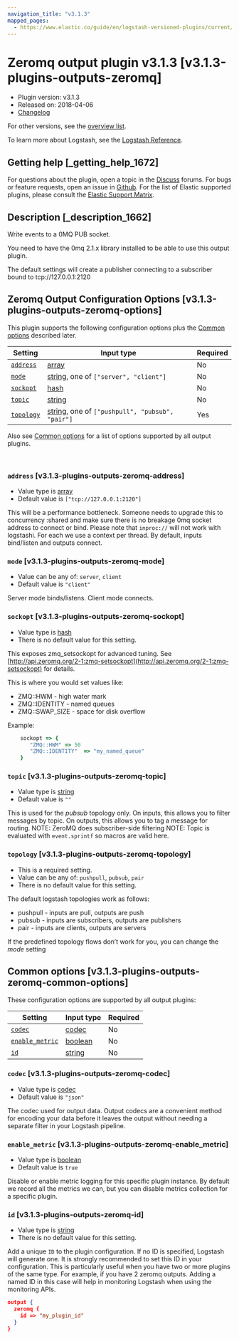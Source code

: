 ```yaml
---
navigation_title: "v3.1.3"
mapped_pages:
  - https://www.elastic.co/guide/en/logstash-versioned-plugins/current/v3.1.3-plugins-outputs-zeromq.html
---
```


# Zeromq output plugin v3.1.3 [v3.1.3-plugins-outputs-zeromq]


* Plugin version: v3.1.3
* Released on: 2018-04-06
* [Changelog](https://github.com/logstash-plugins/logstash-output-zeromq/blob/v3.1.3/CHANGELOG.md)

For other versions, see the [overview list](output-zeromq-index.md).

To learn more about Logstash, see the [Logstash Reference](logstash://reference/index.md).

## Getting help [_getting_help_1672]

For questions about the plugin, open a topic in the [Discuss](http://discuss.elastic.co) forums. For bugs or feature requests, open an issue in [Github](https://github.com/logstash-plugins/logstash-output-zeromq). For the list of Elastic supported plugins, please consult the [Elastic Support Matrix](https://www.elastic.co/support/matrix#matrix_logstash_plugins).


## Description [_description_1662]

Write events to a 0MQ PUB socket.

You need to have the 0mq 2.1.x library installed to be able to use this output plugin.

The default settings will create a publisher connecting to a subscriber bound to tcp://127.0.0.1:2120


## Zeromq Output Configuration Options [v3.1.3-plugins-outputs-zeromq-options]

This plugin supports the following configuration options plus the [Common options](v3-1-3-plugins-outputs-zeromq.md#v3.1.3-plugins-outputs-zeromq-common-options) described later.

| Setting | Input type | Required |
| --- | --- | --- |
| [`address`](v3-1-3-plugins-outputs-zeromq.md#v3.1.3-plugins-outputs-zeromq-address) | [array](logstash://reference/configuration-file-structure.md#array) | No |
| [`mode`](v3-1-3-plugins-outputs-zeromq.md#v3.1.3-plugins-outputs-zeromq-mode) | [string](logstash://reference/configuration-file-structure.md#string), one of `["server", "client"]` | No |
| [`sockopt`](v3-1-3-plugins-outputs-zeromq.md#v3.1.3-plugins-outputs-zeromq-sockopt) | [hash](logstash://reference/configuration-file-structure.md#hash) | No |
| [`topic`](v3-1-3-plugins-outputs-zeromq.md#v3.1.3-plugins-outputs-zeromq-topic) | [string](logstash://reference/configuration-file-structure.md#string) | No |
| [`topology`](v3-1-3-plugins-outputs-zeromq.md#v3.1.3-plugins-outputs-zeromq-topology) | [string](logstash://reference/configuration-file-structure.md#string), one of `["pushpull", "pubsub", "pair"]` | Yes |

Also see [Common options](v3-1-3-plugins-outputs-zeromq.md#v3.1.3-plugins-outputs-zeromq-common-options) for a list of options supported by all output plugins.

 

### `address` [v3.1.3-plugins-outputs-zeromq-address]

* Value type is [array](logstash://reference/configuration-file-structure.md#array)
* Default value is `["tcp://127.0.0.1:2120"]`

This will be a performance bottleneck. Someone needs to upgrade this to concurrency :shared and make sure there is no breakage 0mq socket address to connect or bind. Please note that `inproc://` will not work with logstashi. For each we use a context per thread. By default, inputs bind/listen and outputs connect.


### `mode` [v3.1.3-plugins-outputs-zeromq-mode]

* Value can be any of: `server`, `client`
* Default value is `"client"`

Server mode binds/listens. Client mode connects.


### `sockopt` [v3.1.3-plugins-outputs-zeromq-sockopt]

* Value type is [hash](logstash://reference/configuration-file-structure.md#hash)
* There is no default value for this setting.

This exposes zmq_setsockopt for advanced tuning. See [http://api.zeromq.org/2-1:zmq-setsockopt](http://api.zeromq.org/2-1:zmq-setsockopt) for details.

This is where you would set values like:

* ZMQ::HWM - high water mark
* ZMQ::IDENTITY - named queues
* ZMQ::SWAP_SIZE - space for disk overflow

Example:

```ruby
    sockopt => {
       "ZMQ::HWM" => 50
       "ZMQ::IDENTITY"  => "my_named_queue"
    }
```


### `topic` [v3.1.3-plugins-outputs-zeromq-topic]

* Value type is [string](logstash://reference/configuration-file-structure.md#string)
* Default value is `""`

This is used for the *pubsub* topology only. On inputs, this allows you to filter messages by topic. On outputs, this allows you to tag a message for routing. NOTE: ZeroMQ does subscriber-side filtering NOTE: Topic is evaluated with `event.sprintf` so macros are valid here.


### `topology` [v3.1.3-plugins-outputs-zeromq-topology]

* This is a required setting.
* Value can be any of: `pushpull`, `pubsub`, `pair`
* There is no default value for this setting.

The default logstash topologies work as follows:

* pushpull - inputs are pull, outputs are push
* pubsub - inputs are subscribers, outputs are publishers
* pair - inputs are clients, outputs are servers

If the predefined topology flows don’t work for you, you can change the *mode* setting



## Common options [v3.1.3-plugins-outputs-zeromq-common-options]

These configuration options are supported by all output plugins:

| Setting | Input type | Required |
| --- | --- | --- |
| [`codec`](v3-1-3-plugins-outputs-zeromq.md#v3.1.3-plugins-outputs-zeromq-codec) | [codec](logstash://reference/configuration-file-structure.md#codec) | No |
| [`enable_metric`](v3-1-3-plugins-outputs-zeromq.md#v3.1.3-plugins-outputs-zeromq-enable_metric) | [boolean](logstash://reference/configuration-file-structure.md#boolean) | No |
| [`id`](v3-1-3-plugins-outputs-zeromq.md#v3.1.3-plugins-outputs-zeromq-id) | [string](logstash://reference/configuration-file-structure.md#string) | No |

### `codec` [v3.1.3-plugins-outputs-zeromq-codec]

* Value type is [codec](logstash://reference/configuration-file-structure.md#codec)
* Default value is `"json"`

The codec used for output data. Output codecs are a convenient method for encoding your data before it leaves the output without needing a separate filter in your Logstash pipeline.


### `enable_metric` [v3.1.3-plugins-outputs-zeromq-enable_metric]

* Value type is [boolean](logstash://reference/configuration-file-structure.md#boolean)
* Default value is `true`

Disable or enable metric logging for this specific plugin instance. By default we record all the metrics we can, but you can disable metrics collection for a specific plugin.


### `id` [v3.1.3-plugins-outputs-zeromq-id]

* Value type is [string](logstash://reference/configuration-file-structure.md#string)
* There is no default value for this setting.

Add a unique `ID` to the plugin configuration. If no ID is specified, Logstash will generate one. It is strongly recommended to set this ID in your configuration. This is particularly useful when you have two or more plugins of the same type. For example, if you have 2 zeromq outputs. Adding a named ID in this case will help in monitoring Logstash when using the monitoring APIs.

```json
output {
  zeromq {
    id => "my_plugin_id"
  }
}
```



